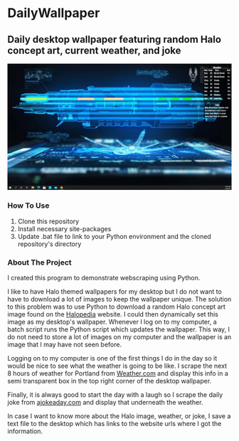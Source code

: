 # DailyWallpaper
## Daily desktop wallpaper featuring random Halo concept art, current weather, and joke

![Example Image](ExampleWallpaperImage.png)

### How To Use
1. Clone this repository
2. Install necessary site-packages
3. Update .bat file to link to your Python environment and the cloned repository's directory

### About The Project
I created this program to demonstrate webscraping using Python.

I like to have Halo themed wallpapers for my desktop but I do not want to have to download a lot of images to keep the wallpaper unique. The solution to this problem was to use Python to download a random Halo concept art image found on the [Halopedia](https://www.halopedia.org/) website. I could then dynamically set this image as my desktop's wallpaper. Whenever I log on to my computer, a batch script runs the Python script which updates the wallpaper. This way, I do not need to store a lot of images on my computer and the wallpaper is an image that I may have not seen before.

Logging on to my computer is one of the first things I do in the day so it would be nice to see what the weather is going to be like. I scrape the next 8 hours of weather for Portland from [Weather.com](https://weather.com/weather/hourbyhour/l/929a0a10df059030a591f46c408a7e6e022d06a80cdea1287444f02b92d9fd07) and display this info in a semi transparent box in the top right corner of the desktop wallpaper.

Finally, it is always good to start the day with a laugh so I scrape the daily joke from [ajokeaday.com](https://www.ajokeaday.com/) and display that underneath the weather.

In case I want to know more about the Halo image, weather, or joke, I save a text file to the desktop which has links to the website urls where I got the information.
